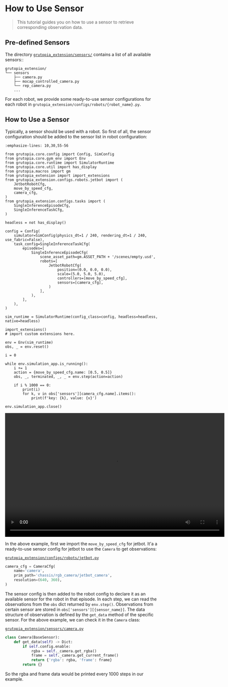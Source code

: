 # How to Use Sensor

> This tutorial guides you on how to use a sensor to retrieve corresponding observation data.

## Pre-defined Sensors

The directory [`grutopia_extension/sensors/`](https://github.com/OpenRobotLab/GRUtopia/tree/main/grutopia_extension/sensors) contains a list of all available sensors::

```
grutopia_extension/
└── sensors
    ├── camera.py
    ├── mocap_controlled_camera.py
    └── rep_camera.py
    ...
```

For each robot, we provide some ready-to-use sensor configurations for each robot in `grutopia_extension/configs/robots/{robot_name}.py`.

## How to Use a Sensor

Typically, a sensor should be used with a robot. So first of all, the sensor configuration should be added to the sensor list in robot configuration:

```{code-block} python
:emphasize-lines: 10,30,55-56

from grutopia.core.config import Config, SimConfig
from grutopia.core.gym_env import Env
from grutopia.core.runtime import SimulatorRuntime
from grutopia.core.util import has_display
from grutopia.macros import gm
from grutopia_extension import import_extensions
from grutopia_extension.configs.robots.jetbot import (
    JetbotRobotCfg,
    move_by_speed_cfg,
    camera_cfg,
)
from grutopia_extension.configs.tasks import (
    SingleInferenceEpisodeCfg,
    SingleInferenceTaskCfg,
)

headless = not has_display()

config = Config(
    simulator=SimConfig(physics_dt=1 / 240, rendering_dt=1 / 240, use_fabric=False),
    task_config=SingleInferenceTaskCfg(
        episodes=[
            SingleInferenceEpisodeCfg(
                scene_asset_path=gm.ASSET_PATH + '/scenes/empty.usd',
                robots=[
                    JetbotRobotCfg(
                        position=(0.0, 0.0, 0.0),
                        scale=(5.0, 5.0, 5.0),
                        controllers=[move_by_speed_cfg],
                        sensors=[camera_cfg],
                    )
                ],
            ),
        ],
    ),
)

sim_runtime = SimulatorRuntime(config_class=config, headless=headless, native=headless)

import_extensions()
# import custom extensions here.

env = Env(sim_runtime)
obs, _ = env.reset()

i = 0

while env.simulation_app.is_running():
    i += 1
    action = {move_by_speed_cfg.name: [0.5, 0.5]}
    obs, _, terminated, _, _ = env.step(action=action)

    if i % 1000 == 0:
        print(i)
        for k, v in obs['sensors'][camera_cfg.name].items():
            print(f'key: {k}, value: {v}')

env.simulation_app.close()
```

<video width="720" height="405" controls>
    <source src="../../_static/video/tutorial_use_sensor.webm" type="video/webm">
</video>

In the above example, first we import the `move_by_speed_cfg` for jetbot. It'a a ready-to-use sensor config for jetbot to use the `Camera` to get observations:

[`grutopia_extension/configs/robots/jetbot.py`](https://github.com/OpenRobotLab/GRUtopia/blob/main/grutopia_extension/configs/robots/jetbot.py)

```python
camera_cfg = CameraCfg(
    name='camera',
    prim_path='chassis/rgb_camera/jetbot_camera',
    resolution=(640, 360),
)
```

The sensor config is then added to the robot config to declare it as an available sensor for the robot in that episode. In each step, we can read the observations from the `obs` dict returned by `env.step()`. Observations from certain sensor are stored in `obs['sensors'][{sensor_name}]`. The data structure of observation is defined by the `get_data` method of the specific sensor. For the above example, we can check it in the `Camera` class:

[`grutopia_extension/sensors/camera.py`](https://github.com/OpenRobotLab/GRUtopia/blob/main/grutopia_extension/sensors/camera.py)

```python
class Camera(BaseSensor):
    def get_data(self) -> Dict:
        if self.config.enable:
            rgba = self._camera.get_rgba()
            frame = self._camera.get_current_frame()
            return {'rgba': rgba, 'frame': frame}
        return {}
```

So the rgba and frame data would be printed every 1000 steps in our example.
